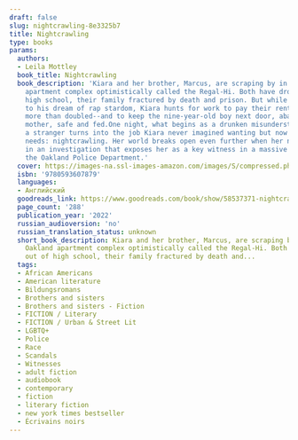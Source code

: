 ```yaml
---
draft: false
slug: nightcrawling-8e3325b7
title: Nightcrawling
type: books
params:
  authors:
  - Leila Mottley
  book_title: Nightcrawling
  book_description: 'Kiara and her brother, Marcus, are scraping by in an East Oakland
    apartment complex optimistically called the Regal-Hi. Both have dropped out of
    high school, their family fractured by death and prison. But while Marcus clings
    to his dream of rap stardom, Kiara hunts for work to pay their rent--which has
    more than doubled--and to keep the nine-year-old boy next door, abandoned by his
    mother, safe and fed.One night, what begins as a drunken misunderstanding with
    a stranger turns into the job Kiara never imagined wanting but now desperately
    needs: nightcrawling. Her world breaks open even further when her name surfaces
    in an investigation that exposes her as a key witness in a massive scandal within
    the Oakland Police Department.'
  cover: https://images-na.ssl-images-amazon.com/images/S/compressed.photo.goodreads.com/books/1654709397i/58537371.jpg
  isbn: '9780593607879'
  languages:
  - Английский
  goodreads_link: https://www.goodreads.com/book/show/58537371-nightcrawling
  page_count: '288'
  publication_year: '2022'
  russian_audioversion: 'no'
  russian_translation_status: unknown
  short_book_description: Kiara and her brother, Marcus, are scraping by in an East
    Oakland apartment complex optimistically called the Regal-Hi. Both have dropped
    out of high school, their family fractured by death and...
  tags:
  - African Americans
  - American literature
  - Bildungsromans
  - Brothers and sisters
  - Brothers and sisters - Fiction
  - FICTION / Literary
  - FICTION / Urban & Street Lit
  - LGBTQ+
  - Police
  - Race
  - Scandals
  - Witnesses
  - adult fiction
  - audiobook
  - contemporary
  - fiction
  - literary fiction
  - new york times bestseller
  - Écrivains noirs
---
```

